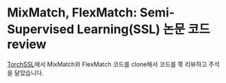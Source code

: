 # MixMatch, FlexMatch: Semi-Supervised Learning(SSL) 논문 코드 review
[TorchSSL](https://github.com/TorchSSL/TorchSSL)에서 MixMatch와 FlexMatch 코드를 clone해서 코드를 쭉 리뷰하고 주석을 달았습니다.  
